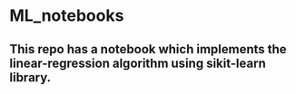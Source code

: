 # ML_notebooks

## This repo has a notebook which implements the linear-regression algorithm using sikit-learn library.
